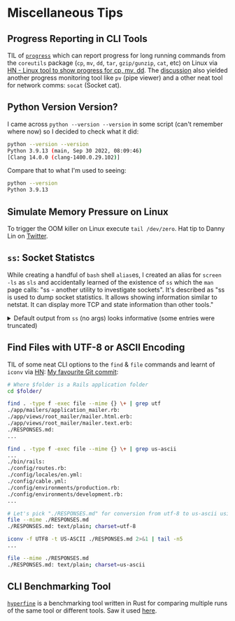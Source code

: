 # Miscellaneous Tips
## Progress Reporting in CLI Tools
TIL of [`progress`](https://github.com/Xfennec/progress) which can report progress for long running commands from the `coreutils` package (`cp`, `mv`, `dd`, `tar`, `gzip/gunzip`, `cat`, etc) on Linux via [HN - Linux tool to show progress for cp, mv, dd](https://news.ycombinator.com/item?id=36000407). The [discussion](https://news.ycombinator.com/item?id=36001812) also yielded another progress monitoring tool like `pv` (pipe viewer) and a other neat tool for network comms: `socat` (Socket cat).


## Python Version Version?
I came across `python --version --version` in some script (can't remember where now) so I decided to check what it did:
```bash
python --version --version
Python 3.9.13 (main, Sep 30 2022, 08:09:46)
[Clang 14.0.0 (clang-1400.0.29.102)]
```
Compare that to what I'm used to seeing:
```bash
python --version
Python 3.9.13
```
## Simulate Memory Pressure on Linux
To trigger the OOM killer on Linux execute `tail /dev/zero`. Hat tip to Danny Lin on [Twitter](https://twitter.com/ayewo_/status/1645713535643578368).

## `ss`: Socket Statistcs
While creating a handful of `bash` shell `alias`es, I created an alias for `screen -ls` as `sls` and accidentally learned of the existence of `ss` which the `man` page calls: "ss - another utility to investigate sockets". It's described as "ss is used to dump socket statistics. It allows showing information similar to netstat.  It can display more TCP and state information than other tools."

<details>
<summary>Default output from <code>ss</code> (no args) looks informative (some entries were truncated)</summary>
<pre>
Netid          State           Recv-Q          Send-Q                                                                                          Local Address:Port                            Peer Address:Port              Process
u_str          ESTAB           0               0                                                                                                           * 19509                                      * 19075
u_str          ESTAB           0               0                                                                                                           * 50804616                                   * 50804617
u_dgr          ESTAB           0               0                                                                                                           * 16268                                      * 14442
u_str          ESTAB           0               0                                                                                 /run/systemd/journal/stdout 892                                        * 14647
u_str          ESTAB           0               0                                                                                                           * 31573147                                   * 31573148
u_str          ESTAB           0               0                                                                                                           * 1042627                                    * 1042626
u_dgr          ESTAB           0               0                                                                                                           * 50804311                                   * 14442
u_str          ESTAB           0               0                                                                       /run/containerd/containerd.sock.ttrpc 27857                                      * 27856
u_str          ESTAB           0               0                                                                                                           * 29796                                      * 29801
u_str          ESTAB           0               0                                                                                                           * 17570                                      * 17569
u_str          ESTAB           0               0                                                                                                           * 31014                                      * 29920
u_str          ESTAB           0               0                                                                                 /run/systemd/journal/stdout 16809                                      * 16235
u_str          ESTAB           0               0                                                                                 /run/dbus/system_bus_socket 19093                                      * 19550
u_str          ESTAB           0               0                                                                                 /run/systemd/journal/stdout 17191                                      * 17188
u_str          ESTAB           0               0                                                                                                           * 50806057                                   * 50806056
u_str          ESTAB           0               0                                                                                                           * 14647                                      * 892
u_str          ESTAB           0               0                                                                                                           * 16033                                      * 16415
u_str          ESTAB           0               0                          /run/containerd/s/8b5a47b628f96058ef7e8cfeab22a42a782f01228abe8ad3526692d09eed5037 24429                                      * 24980
u_str          ESTAB           0               0                                                                                                           * 50806071                                   * 50806072
u_str          ESTAB           0               0                                                                                                           * 50806069                                   * 50806070
u_str          ESTAB           0               0                                                                                 /run/dbus/system_bus_socket 17115                                      * 17114
u_str          ESTAB           0               0                                                                                                           * 833                                        * 902
u_str          ESTAB           0               0                                                                                                           * 652474                                     * 652487
u_dgr          ESTAB           0               0                                                                                                           * 19520                                      * 14442
u_str          ESTAB           0               0                                                                                                           * 1041352                                    * 1041351
u_dgr          ESTAB           0               0                                                                                                           * 15941940                                   * 14442
u_str          ESTAB           0               0                          /run/containerd/s/fc65177fdeb90485556dfc68f6e248f085b418449bc63cce1f0d654b579d204c 31576174                                   * 31576172
u_str          ESTAB           0               0                                                                                                           * 16246                                      * 16877
u_str          ESTAB           0               0                                                                                                           * 17773                                      * 17774
u_str          ESTAB           0               0                                                                                                           * 1040016                                    * 1040017
u_str          ESTAB           0               0                                                                                                           * 27512                                      * 27520
u_str          ESTAB           0               0                                                                                                           * 24980                                      * 24429
u_str          ESTAB           0               0                                                                                                           * 16175                                      * 16272
u_str          ESTAB           0               0                                                                                 /run/dbus/system_bus_socket 16271                                      * 16636
u_str          ESTAB           0               0                                                                                                           * 50803706                                   * 0
u_str          ESTAB           0               0                                                                                 /run/systemd/journal/stdout 15941939                                   * 15941182
u_str          ESTAB           0               0                                                                                                           * 21657                                      * 21658
u_str          ESTAB           0               0                                                                                                           * 50806063                                   * 50806062
u_str          ESTAB           0               0                                                                                                           * 17599                                      * 17600
u_str          ESTAB           0               0                                                                       /run/containerd/containerd.sock.ttrpc 30460                                      * 32771
u_str          ESTAB           0               0                                                                                                           * 50804618                                   * 50804619
u_dgr          ESTAB           0               0                                                                                                           * 19092                                      * 14444
u_str          ESTAB           0               0                                                                                                           * 17068                                      * 17071
u_str          ESTAB           0               0                                                                                                           * 17569                                      * 17570
u_str          ESTAB           0               0                                                                                                           * 31576105                                   * 31576108
u_str          ESTAB           0               0                                                                                                           * 1040017                                    * 1040016
u_dgr          ESTAB           0               0                                                                                                           * 16425                                      * 14444
u_dgr          ESTAB           0               0                                                                                         /run/systemd/notify 599                                        * 0
u_str          ESTAB           0               0                                                                                                           * 50805307                                   * 50805308
u_str          ESTAB           0               0                                                                                                           * 50804340                                   * 50804341
u_str          ESTAB           0               0                                                                                                           * 50806066                                   * 50806065
u_str          ESTAB           0               0                                                                                                           * 17770                                      * 17771
u_str          ESTAB           0               0                                                                                 /run/systemd/journal/stdout 16661                                      * 16214
u_str          ESTAB           0               0                                                                                                           * 16270                                      * 16269
u_str          ESTAB           0               0                                                                                 /run/dbus/system_bus_socket 656567                                     * 657422
u_dgr          ESTAB           0               0                                                                                                           * 16971                                      * 14444
u_str          ESTAB           0               0                                                                                 /run/dbus/system_bus_socket 17162                                      * 17161
u_str          ESTAB           0               0                                                                                 /run/systemd/journal/stdout 19075                                      * 19509
u_dgr          ESTAB           0               0                                                                                /run/systemd/journal/dev-log 14442                                      * 0
u_str          ESTAB           0               0                          /run/containerd/s/55c183969887742c489d1fb9f9dfcaf3cb957ba5058706e9615b53957b17cae5 31576173                                   * 31576171
u_str          ESTAB           0               0                                                                                          /run/user/1000/bus 22543                                      * 21504
u_dgr          ESTAB           0               0                                                                                 /run/systemd/journal/socket 14444                                      * 0
u_str          ESTAB           0               0                                                                                 /run/systemd/journal/stdout 16894                                      * 16722
u_str          ESTAB           0               0                                                                                                           * 50104846                                   * 50104847
u_str          ESTAB           0               0                                                                                                           * 1042600                                    * 1042601
u_str          ESTAB           0               768                                                                                                         * 1039993                                    * 1039994
u_dgr          ESTAB           0               0                                                                                                           * 600                                        * 601
u_str          ESTAB           0               0                                                                                                           * 19550                                      * 19093
u_str          ESTAB           0               0                                                                                                           * 31576513                                   * 31575831
u_str          ESTAB           0               0                                                                                                           * 31575937                                   * 31575938
u_str          ESTAB           0               0                                                                                                           * 15941195                                   * 15941946
u_str          ESTAB           0               0                                                                                                           * 22540                                      * 22541
u_str          ESTAB           0               0                                                                                                           * 17600                                      * 17599
u_str          ESTAB           0               0                                                                       /run/containerd/containerd.sock.ttrpc 31664                                      * 30229
u_str          ESTAB           0               0                                                                                                           * 50806056                                   * 50806057
u_dgr          ESTAB           0               0                                                                                                           * 50112073                                   * 14442
u_str          ESTAB           0               0                                                                                                           * 1042601                                    * 1042600
u_dgr          ESTAB           0               0                                                                                                           * 14671                                      * 14444
u_str          ESTAB           0               0                                                                                                           * 50804620                                   * 50804621
u_str          ESTAB           0               0                                                                                 /run/systemd/journal/stdout 16877                                      * 16246
u_str          ESTAB           0               0                                                                                                           * 31827                                      * 31832
u_str          ESTAB           0               0                                                                                                           * 16682                                      * 16804
u_str          ESTAB           0               0                                                                                                           * 30229                                      * 31664
u_str          ESTAB           0               0                                                                                 /run/dbus/system_bus_socket 15941946                                   * 15941195
u_str          ESTAB           0               0                                                                                                           * 17114                                      * 17115
u_str          ESTAB           0               0                                                                                                           * 31576171                                   * 31576173
u_str          ESTAB           0               0                                                                                                           * 27856                                      * 27857
u_str          ESTAB           0               0                                                                                                           * 1042602                                    * 1042603
u_dgr          ESTAB           0               0                                                                                                           * 16434                                      * 16433
u_str          ESTAB           0               0                                                                                                           * 50112106                                   * 50112107
u_str          ESTAB           0               0                                                                                                           * 50804619                                   * 50804618
u_str          ESTAB           0               0                                                                             /run/containerd/containerd.sock 17774                                      * 17773
u_str          ESTAB           0               0                                                                       /run/containerd/containerd.sock.ttrpc 31575831                                   * 31576513
u_str          ESTAB           0               0                                                                                                           * 16679                                      * 16780
u_str          ESTAB           0               0                                                                       /run/containerd/containerd.sock.ttrpc 31574175                                   * 31573387
u_str          ESTAB           0               0                                                                                                           * 50104847                                   * 50104846
u_str          ESTAB           0               0                                                                                                           * 50806067                                   * 50806068
u_str          ESTAB           0               0                                                                                                           * 31576172                                   * 31576174
u_str          ESTAB           0               0                                                                                                           * 50804621                                   * 50804620
u_str          ESTAB           0               0                                                                                                           * 1040018                                    * 1040019
u_str          ESTAB           0               0                          /run/containerd/s/0f542bdc9c22e9e4481cb5ab3206df1cc544199980fa5e4d8747be48a682b6b4 25503                                      * 25494
u_str          ESTAB           0               0                                                                                 /run/systemd/journal/stdout 16464                                      * 16060
u_dgr          ESTAB           0               0                                                                                                           * 16432                                      * 16431
u_str          ESTAB           0               0                                                                       /run/containerd/containerd.sock.ttrpc 25061                                      * 24520
u_str          ESTAB           0               0                                                                                                           * 50806059                                   * 50806058
u_str          ESTAB           0               0                                                                                                           * 1039998                                    * 1039997
u_dgr          ESTAB           0               0                                                                                                           * 16433                                      * 16434
u_str          ESTAB           0               0                                                                                                           * 17148                                      * 17566
u_str          ESTAB           0               0                                                                                                           * 50806072                                   * 50806071
u_str          ESTAB           0               0                                                                                                           * 50806065                                   * 50806066
u_str          ESTAB           0               0                                                                                                           * 50804341                                   * 50804340
u_seq          ESTAB           0               0                                                                                                           * 16992                                      * 16991
u_dgr          ESTAB           0               0                                                                                                           * 16650                                      * 14442
u_str          ESTAB           0               0                          /run/containerd/s/ebc77d313d1cbc13c287475c88361956f2c0e58d874b0f5f6a235cb1a3155de3 31832                                      * 31827
u_str          ESTAB           0               0                                                                                                           * 16235                                      * 16809
u_str          ESTAB           0               0                                                                                                           * 657422                                     * 656567
u_str          ESTAB           0               0                                                                                                           * 1039996                                    * 1039995
u_str          ESTAB           0               0                                                                                                           * 50797614                                   * 50797615
u_dgr          ESTAB           0               0                                                                                                           * 16471                                      * 14444
u_str          ESTAB           0               0                                                                                                           * 21504                                      * 22543
u_str          ESTAB           0               0                                                                                                           * 16214                                      * 16661
u_str          ESTAB           0               0                          /run/containerd/s/b921780f42c26aba2f2518a293c04e57d873a41b5a15a8933b02e7a6928def89 29801                                      * 29796
u_str          ESTAB           0               0                                                                                                           * 16722                                      * 16894
u_str          ESTAB           0               0                                                                                 /run/systemd/journal/stdout 652487                                     * 652474
u_str          ESTAB           0               0                                                                                 /run/systemd/journal/stdout 16804                                      * 16682
u_str          ESTAB           0               0                                                                       /run/containerd/containerd.sock.ttrpc 31575938                                   * 31575937
u_dgr          ESTAB           0               0                                                                                                           * 19546                                      * 19547
u_str          ESTAB           0               0                                                                                                           * 16983                                      * 17458
u_str          ESTAB           0               0                                                                                                           * 17188                                      * 17191
u_str          ESTAB           0               0                                                                                                           * 1042626                                    * 1042627
u_dgr          ESTAB           0               0                                                                                                           * 16431                                      * 16432
u_str          ESTAB           1               0                                                                                                           * 1039994                                    * 1039993
u_str          ESTAB           0               0                                                                                                           * 50806058                                   * 50806059
u_dgr          ESTAB           0               0                                                                                                           * 16219                                      * 14442
u_dgr          ESTAB           0               0                                                                                    /run/chrony/chronyd.sock 16990                                      * 0
u_str          ESTAB           0               0                                                                                                           * 29733                                      * 30768
u_str          ESTAB           0               0                                                                       /run/containerd/containerd.sock.ttrpc 27648                                      * 27647
u_str          ESTAB           0               0                                                                                                           * 1041351                                    * 1041352
u_str          ESTAB           0               0                                                                                 /run/systemd/journal/stdout 16780                                      * 16679
u_str          ESTAB           0               0                                                                                                           * 31573387                                   * 31574175
u_str          ESTAB           0               0                                                                                                           * 50104211                                   * 0
u_str          ESTAB           0               0                                                                       /run/containerd/containerd.sock.ttrpc 31575977                                   * 31575976
u_dgr          ESTAB           0               0                                                                                                           * 17441                                      * 14442
u_str          ESTAB           0               0                                                                                 /run/systemd/journal/stdout 17071                                      * 17068
u_str          ESTAB           0               0                                                                                                           * 1039997                                    * 1039998
u_str          ESTAB           0               0                                                                                                           * 1042598                                    * 1042599
u_str          ESTAB           0               0                                                                                                           * 50805308                                   * 50805307
u_str          ESTAB           0               0                                                                                                           * 16636                                      * 16271
u_str          ESTAB           0               0                                                                                                           * 50806386                                   * 50806385
u_str          ESTAB           0               0                                                                                                           * 50806068                                   * 50806067
u_str          ESTAB           0               0                                                                                                           * 15941182                                   * 15941939
u_str          ESTAB           0               0                                                                                                           * 50806070                                   * 50806069
u_str          ESTAB           0               0                                                                                                           * 1041349                                    * 1041350
u_str          ESTAB           0               0                                                                                                           * 50111835                                   * 0
u_str          ESTAB           0               0                                                                             /run/containerd/containerd.sock 17771                                      * 17770
u_str          ESTAB           0               0                                                                                                           * 16269                                      * 16270
u_str          ESTAB           0               0                                                                                 /run/systemd/journal/stdout 902                                        * 833
u_str          ESTAB           0               0                                                                                 /run/systemd/journal/stdout 21658                                      * 21657
u_dgr          ESTAB           0               0                                                                                                           * 22539                                      * 14442
u_str          ESTAB           0               0                                                                                                           * 50806060                                   * 50806061
u_str          ESTAB           0               0                                                                                                           * 17161                                      * 17162
u_str          ESTAB           0               0                                                                                                           * 50797615                                   * 50797614
u_dgr          ESTAB           0               0                                                                                                           * 601                                        * 600
u_str          ESTAB           0               0                                                                                                           * 17410                                      * 17411
u_str          ESTAB           0               0                                                                                                           * 50804617                                   * 50804616
u_str          ESTAB           0               0                                                                       /run/containerd/containerd.sock.ttrpc 29920                                      * 31014
u_str          ESTAB           0               0                                                                                                           * 16659                                      * 16273
u_str          ESTAB           0               0                                                                                                           * 32771                                      * 30460
u_dgr          ESTAB           0               0                                                                                                           * 19547                                      * 19546
u_str          ESTAB           0               0                                                                                                           * 22541                                      * 22540
u_str          ESTAB           0               0                                                                                 /run/systemd/journal/stdout 17566                                      * 17148
u_str          ESTAB           0               0                          /run/containerd/s/ad2826608780f1f9c545a05f205841b25faf044bcbe013434af12d2de0bd76b6 28595                                      * 28590
u_dgr          ESTAB           0               0                                                                                                           * 688                                        * 14444
u_str          ESTAB           0               0                          /run/containerd/s/101a1e3acd6791f9e8c90c73a22fb430f4e03d7868efe7fade1cc9b8685e42a8 27520                                      * 27512
u_str          ESTAB           0               0                          /run/containerd/s/816f1f91d546fa8145dee95311445b7a6056192ccd57787822474c26fad23b4a 31576108                                   * 31576105
u_str          ESTAB           0               0                                                                                                           * 1039995                                    * 1039996
u_str          ESTAB           0               0                                                                                                           * 16060                                      * 16464
u_str          ESTAB           0               0                                                                                                           * 1042599                                    * 1042598
u_dgr          ESTAB           0               0                                                                                                           * 14676                                      * 14675
u_str          ESTAB           0               0                                                                                 /run/dbus/system_bus_socket 17458                                      * 16983
u_str          ESTAB           0               0                                                                                                           * 50804615                                   * 50804614
u_dgr          ESTAB           0               0                                                                                                           * 16262                                      * 14442
u_str          ESTAB           0               0                                                                                 /run/systemd/journal/stdout 16759                                      * 16662
u_dgr          ESTAB           0               0                                                                                                           * 50104552                                   * 14442
u_str          ESTAB           0               0                                                                                                           * 50806062                                   * 50806063
u_str          ESTAB           0               0                          /run/containerd/s/12b03908d101a9f6538c60d9e9a5d20a1b6942854e5ce7a6d62a1cc67dba69c9 30033                                      * 31038
u_str          ESTAB           0               0                                                                                                           * 28590                                      * 28595
u_str          ESTAB           0               0                                                                                                           * 1042603                                    * 1042602
u_str          ESTAB           0               0                                                                                 /run/systemd/journal/stdout 16415                                      * 16033
u_dgr          ESTAB           0               0                                                                                                           * 14675                                      * 14676
u_str          ESTAB           0               0                          /run/containerd/s/60fefb031f75e1fc20952608f45d3893e1bcde166a17aeb73dab9a1c51f4bb82 31573148                                   * 31573147
u_str          ESTAB           0               0                                                                                                           * 25494                                      * 25503
u_str          ESTAB           0               0                                                                                                           * 24520                                      * 25061
u_str          ESTAB           0               0                                                                                                           * 31575976                                   * 31575977
u_str          ESTAB           0               0                                                                                                           * 50804614                                   * 50804615
u_str          ESTAB           0               0                                                                                                           * 31038                                      * 30033
u_str          ESTAB           0               0                                                                                                           * 16662                                      * 16759
u_str          ESTAB           0               0                                                                                                           * 50806385                                   * 50806386
u_str          ESTAB           0               0                                                                       /run/containerd/containerd.sock.ttrpc 30768                                      * 29733
u_str          ESTAB           0               0                                                                                                           * 27647                                      * 27648
u_str          ESTAB           0               0                                                                                                           * 50112107                                   * 50112106
u_str          ESTAB           0               0                                                                                                           * 1040019                                    * 1040018
u_str          ESTAB           0               0                                                                                                           * 50806061                                   * 50806060
u_str          ESTAB           0               0                                                                                 /run/dbus/system_bus_socket 16272                                      * 16175
u_dgr          ESTAB           0               0                                                                                                           * 14469                                      * 599
u_str          ESTAB           0               0                                                                                 /run/dbus/system_bus_socket 17411                                      * 17410
u_seq          ESTAB           0               0                                                                                                           * 16991                                      * 16992
u_str          ESTAB           0               0                                                                                                           * 1041350                                    * 1041349
u_str          ESTAB           0               0                                                                                 /run/dbus/system_bus_socket 16273                                      * 16659
icmp6          UNCONN          0               0                                                                                                      *%ens5:ipv6-icmp                                  *:*
tcp            ESTAB           0               0                                                                                                   127.0.0.1:33022                              127.0.0.1:35553
tcp            ESTAB           0               0                                                                                                   127.0.0.1:40568                              127.0.0.1:5173
</pre>
</details>

## Find Files with UTF-8 or ASCII Encoding
TIL of some neat CLI options to the `find` & `file` commands and learnt of `iconv` via [HN](https://news.ycombinator.com/item?id=39217149): [My favourite Git commit](https://dhwthompson.com/2019/my-favourite-git-commit):
```bash
# Where $folder is a Rails application folder
cd $folder/

find . -type f -exec file --mime {} \+ | grep utf
./app/mailers/application_mailer.rb:                                                      text/x-ruby; charset=utf-8
./app/views/root_mailer/mailer.html.erb:                                                  text/html; charset=utf-8
./app/views/root_mailer/mailer.text.erb:                                                  text/plain; charset=utf-8
./RESPONSES.md:                                                                           text/plain; charset=utf-8
...

find . -type f -exec file --mime {} \+ | grep us-ascii
...
./bin/rails:                                                                              text/x-ruby; charset=us-ascii
./config/routes.rb:                                                                       text/plain; charset=us-ascii
./config/locales/en.yml:                                                                  text/plain; charset=us-ascii
./config/cable.yml:                                                                       text/plain; charset=us-ascii
./config/environments/production.rb:                                                      text/plain; charset=us-ascii
./config/environments/development.rb:                                                     text/plain; charset=us-ascii
...

# Let's pick "./RESPONSES.md" for conversion from utf-8 to us-ascii using iconv:
file --mime ./RESPONSES.md
./RESPONSES.md: text/plain; charset=utf-8

iconv -f UTF8 -t US-ASCII ./RESPONSES.md 2>&1 | tail -n5
...

file --mime ./RESPONSES.md                              
./RESPONSES.md: text/plain; charset=us-ascii
```

## CLI Benchmarking Tool
[`hyperfine`](https://github.com/sharkdp/hyperfine) is a benchmarking tool written in Rust for comparing multiple runs of the same tool or different tools. Saw it used [here](https://github.com/gunnarmorling/1brc/discussions/569).

